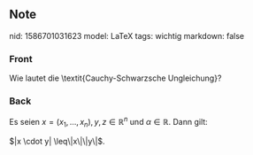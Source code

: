 ## Note
nid: 1586701031623
model: LaTeX
tags: wichtig
markdown: false

### Front
Wie lautet die \textit{Cauchy-Schwarzsche Ungleichung}?

### Back
Es seien $x=\left(x_{1}, \ldots, x_{n}\right), y, z \in \mathbb{R}^{n}$ und $\alpha \in \mathbb{R}$. Dann gilt:
<div>
</div><div>$|x \cdot y| \leq\|x\|\|y\|$.
</div>
